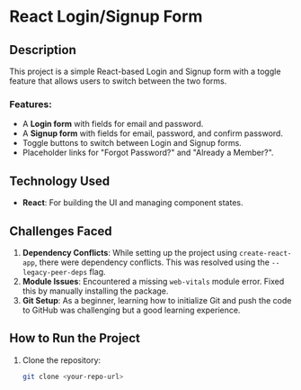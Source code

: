 # React Login/Signup Form

## Description
This project is a simple React-based Login and Signup form with a toggle feature that allows users to switch between the two forms.

### Features:
- A **Login form** with fields for email and password.
- A **Signup form** with fields for email, password, and confirm password.
- Toggle buttons to switch between Login and Signup forms.
- Placeholder links for "Forgot Password?" and "Already a Member?".

## Technology Used
- **React**: For building the UI and managing component states.

## Challenges Faced
1. **Dependency Conflicts**: While setting up the project using `create-react-app`, there were dependency conflicts. This was resolved using the `--legacy-peer-deps` flag.
2. **Module Issues**: Encountered a missing `web-vitals` module error. Fixed this by manually installing the package.
3. **Git Setup**: As a beginner, learning how to initialize Git and push the code to GitHub was challenging but a good learning experience.

## How to Run the Project
1. Clone the repository:
   ```bash
   git clone <your-repo-url>
